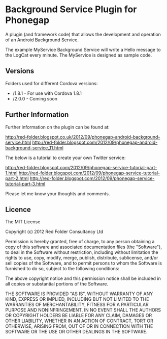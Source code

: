 # Background Service Plugin for Phonegap #

A plugin (and framework code) that allows the development and operation of an Android Background Service.

The example MyService Background Service will write a Hello message to the LogCat every minute.  The MyService is designed as sample code.

## Versions ##

Folders used for different Cordova versions:

* /1.8.1 - For use with Cordova 1.8.1
* /2.0.0 - Coming soon

## Further Information ##

Further information on the plugin can be found at:

http://red-folder.blogspot.co.uk/2012/09/phonegap-android-background-service.html
http://red-folder.blogspot.com/2012/09/phonegap-android-background-service_11.html

The below is a tutorial to create your own Twitter service:

http://red-folder.blogspot.com/2012/09/phonegap-service-tutorial-part-1.html
http://red-folder.blogspot.com/2012/09/phonegap-service-tutorial-part-2.html
http://red-folder.blogspot.com/2012/09/phonegap-service-tutorial-part-3.html

Please let me know your thoughts and comments.

## Licence ##

The MIT License

Copyright (c) 2012 Red Folder Consultancy Ltd

Permission is hereby granted, free of charge, to any person obtaining a copy of this software and associated documentation files (the "Software"), to deal in the Software without restriction, including without limitation the rights to use, copy, modify, merge, publish, distribute, sublicense, and/or sell copies of the Software, and to permit persons to whom the Software is furnished to do so, subject to the following conditions:

The above copyright notice and this permission notice shall be included in all copies or substantial portions of the Software.

THE SOFTWARE IS PROVIDED "AS IS", WITHOUT WARRANTY OF ANY KIND, EXPRESS OR IMPLIED, INCLUDING BUT NOT LIMITED TO THE WARRANTIES OF MERCHANTABILITY, FITNESS FOR A PARTICULAR PURPOSE AND NONINFRINGEMENT. IN NO EVENT SHALL THE AUTHORS OR COPYRIGHT HOLDERS BE LIABLE FOR ANY CLAIM, DAMAGES OR OTHER LIABILITY, WHETHER IN AN ACTION OF CONTRACT, TORT OR OTHERWISE, ARISING FROM, OUT OF OR IN CONNECTION WITH THE SOFTWARE OR THE USE OR OTHER DEALINGS IN THE SOFTWARE.


